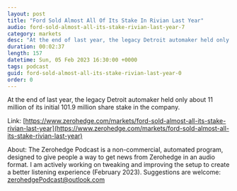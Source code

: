 ```yaml
---
layout: post
title: "Ford Sold Almost All Of Its Stake In Rivian Last Year"
audio: ford-sold-almost-all-its-stake-rivian-last-year-7
category: markets
desc: "At the end of last year, the legacy Detroit automaker held only about 11 million of its initial 101.9 million share stake in the company. "
duration: 00:02:37
length: 157
datetime: Sun, 05 Feb 2023 16:30:00 +0000
tags: podcast
guid: ford-sold-almost-all-its-stake-rivian-last-year-0
order: 0
---
```

At the end of last year, the legacy Detroit automaker held only about 11 million of its initial 101.9 million share stake in the company. 

Link: [https://www.zerohedge.com/markets/ford-sold-almost-all-its-stake-rivian-last-year](https://www.zerohedge.com/markets/ford-sold-almost-all-its-stake-rivian-last-year)

About: The Zerohedge Podcast is a non-commercial, automated program, designed to give people a way to get news from Zerohedge in an audio format.  I am actively working on tweaking and improving the setup to create a better listening experience (February 2023).  Suggestions are welcome: [zerohedgePodcast@outlook.com](mailto:zerohedgePodcast@outlook.com)